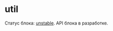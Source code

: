 # util

Статус блока: [unstable]. API блока в разработке.

[unstable]: https://github.yandex-team.ru/lego/islands-guidelines/blob/master/blocks-stabilization.md
